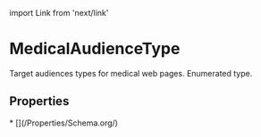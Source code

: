 import Link from 'next/link'

# MedicalAudienceType

Target audiences types for medical web pages. Enumerated type.

## Properties

<Grid>
* [](/Properties/Schema.org/)

</Grid>


